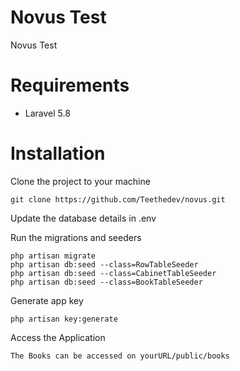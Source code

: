 Novus Test
=======================

Novus Test


Requirements
============

* Laravel 5.8

Installation
============
Clone the project to your machine

    git clone https://github.com/Teethedev/novus.git

Update the database details in .env

Run the migrations and seeders

    php artisan migrate
    php artisan db:seed --class=RowTableSeeder
    php artisan db:seed --class=CabinetTableSeeder
    php artisan db:seed --class=BookTableSeeder
  
 Generate app key
 
    php artisan key:generate

  Access the Application
 
    The Books can be accessed on yourURL/public/books

